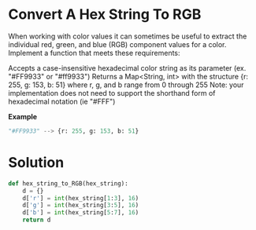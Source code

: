# Convert A Hex String To RGB

When working with color values it can sometimes be useful to extract the individual red, green, and blue (RGB) component
values for a color. Implement a function that meets these requirements:

Accepts a case-insensitive hexadecimal color string as its parameter (ex. "#FF9933" or "#ff9933")
Returns a Map<String, int> with the structure {r: 255, g: 153, b: 51} where r, g, and b range from 0 through 255
Note: your implementation does not need to support the shorthand form of hexadecimal notation (ie "#FFF")

**Example**

```python
"#FF9933" --> {r: 255, g: 153, b: 51}
```

# Solution

```python
def hex_string_to_RGB(hex_string): 
    d = {}
    d['r'] = int(hex_string[1:3], 16)
    d['g'] = int(hex_string[3:5], 16)
    d['b'] = int(hex_string[5:7], 16)
    return d
```